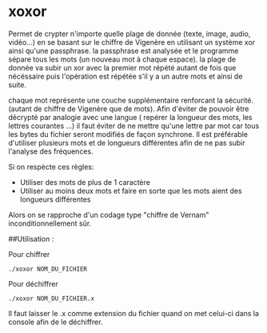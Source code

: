 xoxor
=====
Permet de crypter n'importe quelle plage de donnée (texte, image, audio, vidéo...) en se basant sur le chiffre de Vigenère en utilisant un système xor ainsi qu'une passphrase.
la passphrase est analysée et le programme sépare tous les mots (un nouveau mot à chaque espace). la plage de donnée va subir un xor avec la premier mot répété autant de fois que nécéssaire puis l'opération est répétée s'il y a un autre mots et ainsi de suite.

chaque mot représente une couche supplémentaire renforcant la sécurité. (autant de chiffre de Vigenère que de mots).
Afin d'éviter de pouvoir être décrypté par analogie avec une langue ( repérer la longueur des mots, les lettres courantes ...)
il faut éviter de ne mettre qu'une lettre par mot car tous les bytes du fichier seront modifiés de façon synchrone.
Il est préférable d'utiliser plusieurs mots et de longueurs différentes afin de ne pas subir l'analyse des fréquences.

Si on respècte ces règles:
*  Utiliser des mots de plus de 1 caractère
*  Utiliser au moins deux mots et faire en sorte que les mots aient des longueurs différentes

Alors on se rapproche d'un codage type "chiffre de Vernam" inconditionnellement sûr.


##Utilisation :

Pour chiffrer
```
./xoxor NOM_DU_FICHIER
```
Pour déchiffrer
```
./xoxor NOM_DU_FICHIER.x
```

Il faut laisser le .x comme extension du fichier quand on met celui-ci dans la console afin de le déchiffrer. 
